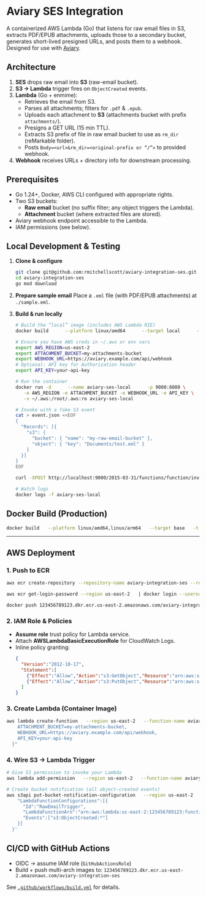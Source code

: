 # Aviary SES Integration

A containerized AWS Lambda (Go) that listens for raw email files in S3, extracts PDF/EPUB attachments, uploads those to a secondary bucket, generates short-lived presigned URLs, and posts them to a webhook. Designed for use with [Aviary](https://github.com/rmitchellscott/Aviary).

## Architecture

1. **SES** drops raw email into **S3** (raw-email bucket).
2. **S3 → Lambda** trigger fires on `ObjectCreated` events.
3. **Lambda** (Go + enmime):
   - Retrieves the email from S3.
   - Parses all attachments; filters for `.pdf` & `.epub`.
   - Uploads each attachment to **S3** (attachments bucket with prefix `attachments/`).
   - Presigns a GET URL (15 min TTL).
   - Extracts S3 prefix of file in raw email bucket to use as `rm_dir` (reMarkable folder).
   - Posts `Body=<url>&rm_dir=<original-prefix or “/”>` to provided webhook.
4. **Webhook** receives URLs + directory info for downstream processing.

## Prerequisites

- Go 1.24+, Docker, AWS CLI configured with appropriate rights.
- Two S3 buckets:
  - **Raw email** bucket (no suffix filter; any object triggers the Lambda).
  - **Attachment** bucket (where extracted files are stored).
- Aviary webhook endpoint accessible to the Lambda.
- IAM permissions (see below).

## Local Development & Testing

1. **Clone & configure**
   ```bash
   git clone git@github.com:rmitchellscott/aviary-integration-ses.git
   cd aviary-integration-ses
   go mod download
   ```

2. **Prepare sample email**
   Place a `.eml` file (with PDF/EPUB attachments) at `./sample.eml`.

3. **Build & run locally**
   ```bash
   # Build the “local” image (includes AWS Lambda RIE)
   docker build      --platform linux/amd64      --target local      -t aviary-ses-local .

   # Ensure you have AWS creds in ~/.aws or env vars
   export AWS_REGION=us-east-2
   export ATTACHMENT_BUCKET=my-attachments-bucket
   export WEBHOOK_URL=https://aviary.example.com/api/webhook
   # Optional: API key for Authorization header
   export API_KEY=your-api-key

   # Run the container
   docker run -d      --name aviary-ses-local      -p 9000:8080 \
      -e AWS_REGION -e ATTACHMENT_BUCKET -e WEBHOOK_URL -e API_KEY \
      -v ~/.aws:/root/.aws:ro aviary-ses-local

   # Invoke with a fake S3 event
   cat > event.json <<EOF
   {
     "Records": [{
       "s3": {
         "bucket": { "name": "my-raw-email-bucket" },
         "object": { "key": "Documents/test.eml" }
       }
     }]
   }
   EOF

   curl -XPOST http://localhost:9000/2015-03-31/functions/function/invocations      -d @event.json

   # Watch logs
   docker logs -f aviary-ses-local
   ```

## Docker Build (Production)

```bash
docker build   --platform linux/amd64,linux/arm64   --target base   -t 123456789123.dkr.ecr.us-east-2.amazonaws.com/aviary-integration-ses:latest .
```

---

## AWS Deployment

### 1. Push to ECR

```bash
aws ecr create-repository --repository-name aviary-integration-ses --region us-east-2

aws ecr get-login-password --region us-east-2   | docker login --username AWS       --password-stdin 123456789123.dkr.ecr.us-east-2.amazonaws.com

docker push 123456789123.dkr.ecr.us-east-2.amazonaws.com/aviary-integration-ses:latest
```

### 2. IAM Role & Policies

- **Assume role** trust policy for Lambda service.
- Attach **AWSLambdaBasicExecutionRole** for CloudWatch Logs.
- Inline policy granting:
  ```json
  {
    "Version":"2012-10-17",
    "Statement":[
      {"Effect":"Allow","Action":"s3:GetObject","Resource":"arn:aws:s3:::my-raw-email-bucket/*"},
      {"Effect":"Allow","Action":"s3:PutObject","Resource":"arn:aws:s3:::my-attachments-bucket/attachments/*"}
    ]
  }
  ```

### 3. Create Lambda (Container Image)

```bash
aws lambda create-function   --region us-east-2   --function-name aviary-integration-ses   --package-type Image   --code ImageUri=123456789123.dkr.ecr.us-east-2.amazonaws.com/aviary-integration-ses:latest   --role arn:aws:iam::123456789123:role/aviary-integration-ses-role   --environment Variables="{
    ATTACHMENT_BUCKET=my-attachments-bucket,
    WEBHOOK_URL=https://aviary.example.com/api/webhook,
    API_KEY=your-api-key
  }"
```

### 4. Wire S3 → Lambda Trigger

```bash
# Give S3 permission to invoke your Lambda
aws lambda add-permission   --region us-east-2   --function-name aviary-integration-ses   --statement-id AllowS3Invoke   --action lambda:InvokeFunction   --principal s3.amazonaws.com   --source-arn arn:aws:s3:::my-raw-email-bucket

# Create bucket notification (all object‐created events)
aws s3api put-bucket-notification-configuration   --region us-east-2   --bucket my-raw-email-bucket   --notification-configuration '{
    "LambdaFunctionConfigurations":[{
      "Id":"RawEmailTrigger",
      "LambdaFunctionArn":"arn:aws:lambda:us-east-2:123456789123:function:aviary-integration-ses",
      "Events":["s3:ObjectCreated:*"]
    }]
  }'
```

## CI/CD with GitHub Actions

- OIDC → assume IAM role (`GitHubActionsRole`)
- Build + push multi-arch images to: `123456789123.dkr.ecr.us-east-2.amazonaws.com/aviary-integration-ses`

See [`.github/workflows/build.yml`](.github/workflows/build.yml) for details.

